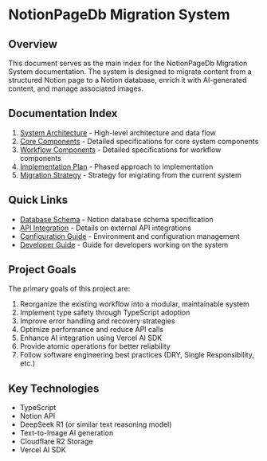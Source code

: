 # NotionPageDb Migration System

## Overview

This document serves as the main index for the NotionPageDb Migration System documentation. The system is designed to migrate content from a structured Notion page to a Notion database, enrich it with AI-generated content, and manage associated images.

## Documentation Index

1. [System Architecture](./architecture.md) - High-level architecture and data flow
2. [Core Components](./core-components.md) - Detailed specifications for core system components
3. [Workflow Components](./workflow-components.md) - Detailed specifications for workflow components
4. [Implementation Plan](./implementation-plan.md) - Phased approach to implementation
5. [Migration Strategy](./migration-strategy.md) - Strategy for migrating from the current system

## Quick Links

- [Database Schema](./database-schema.md) - Notion database schema specification
- [API Integration](./api-integration.md) - Details on external API integrations
- [Configuration Guide](./configuration.md) - Environment and configuration management
- [Developer Guide](./developer-guide.md) - Guide for developers working on the system

## Project Goals

The primary goals of this project are:

1. Reorganize the existing workflow into a modular, maintainable system
2. Implement type safety through TypeScript adoption
3. Improve error handling and recovery strategies
4. Optimize performance and reduce API calls
5. Enhance AI integration using Vercel AI SDK
6. Provide atomic operations for better reliability
7. Follow software engineering best practices (DRY, Single Responsibility, etc.)

## Key Technologies

- TypeScript
- Notion API
- DeepSeek R1 (or similar text reasoning model)
- Text-to-Image AI generation
- Cloudflare R2 Storage
- Vercel AI SDK
